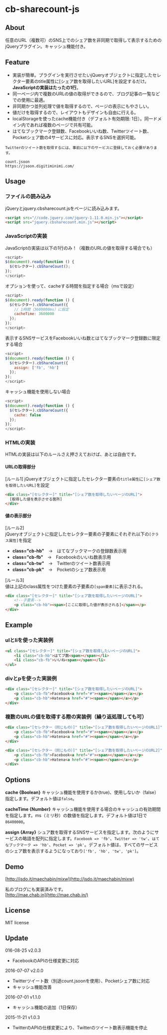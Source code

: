 # cb-sharecount-js

## About

任意のURL（複数可）のSNS上でのシェア数を非同期で取得して表示するためのjQueryプラグイン。キャッシュ機能付き。

## Feature
- 実装が簡単。プラグインを実行させたいjQueryオブジェクトに指定したセレクター要素のtitle属性に[シェア数を取得したいURL]を設定するだけ。**JavaScriptの実装はたったの1行**。
- 同一ページ内で複数のURLの値の取得ができるので、ブログ記事の一覧などでの使用に最適。
- 非同期かつ並列処理で値を取得するので、ページの表示にもやさしい。
- 値だけを取得するので、レイアウトもデザインも自由に行える。
- localStorageを使ったcache機能付き（デフォルト有効期限: 1日）。同一ドメイン内であれば複数のページで共有可能。
- はてなブックマーク登録数、Facebookいいね数、Twitterツイート数、Pocketシェア数の4サービスに対応。表示するSNSを選択可能。

```
Twitterのツイート数を取得するには、事前に以下のサービスに登録しておく必要があります。

count.jsoon
https://jsoon.digitiminimi.com/
```

## Usage

### ファイルの読み込み
jQueryとjquery.cbsharecount.jsをページに読み込みます。
```html
<script src="//code.jquery.com/jquery-1.11.0.min.js"></script>
<script src="jquery.cbsharecount.min.js"></script>
```

### JavaScriptの実装
JavaScriptの実装は以下の1行のみ！（複数のURLの値を取得する場合でも）
```javascript
<script>
$(document).ready(function () {
  $(セレクター).cbShareCount();
});
</script>
```

オプションを使って、cacheする時間を指定する場合（msで設定）
```javascript
<script>
$(document).ready(function () {
  $(セレクター).cbShareCount({
    // 1時間（3600000ms）に設定
    cacheTime: 3600000
  });
});
</script>
```

表示するSNSサービスをFacebookいいね数とはてなブックマーク登録数に限定する場合
```javascript
<script>
$(document).ready(function () {
  $(セレクター).cbShareCount({
    assign: ['fb', 'hb']
  });
});
</script>
```

キャッシュ機能を使用しない場合
```javascript
<script>
$(document).ready(function () {
  $(セレクター).cbShareCount({
    cache: false
  });
});
</script>
```


### HTMLの実装
HTMLの実装は以下のルールさえ押さえておけば、あとは自由です。

#### URLの取得部分
[ルール1]
jQueryオブジェクトに指定したセレクター要素の`title属性`に`[シェア数を取得したいURL]`を設定

```html
<div class="[セレクター]" title="[シェア数を取得したいページのURL]">
  [取得した値を表示させる箇所]
</div>
```

#### 値の表示部分
[ルール2]  
jQueryオブジェクトに指定したセレクター要素の子要素にそれぞれ以下の`[クラス属性]`を指定
- **class="cb-hb"**　→　はてなブックマークの登録数表示用
- **class="cb-fb"**　→　Facebookのいいね数表示用
- **class="cb-tw"**　→　Twitterのツイート数表示用
- **class="cb-pk"**　→　Pocketのシェア数表示用

[ルール3]  
値は上記のclass属性をつけた要素の子要素の`[span要素]`に表示される。
```html
<div class="[セレクター]" title="[シェア数を取得したいページのURL]">
	<!--子要素-->
	<p class="cb-hb"><span>[ここに取得した値が表示される]</span></p>
</div>
```

## Example

### ulとliを使った実装例
```html
<ul class="[セレクター]" title="[シェア数を取得したいページのURL]">
    <li class="cb-hb">はてブ数<span></span></li>
    <li class="cb-fb">いいね<span></span></li>
</ul>
```

### divとpを使った実装例
```html
<div class="[セレクター]" title="[シェア数を取得したいページのURL]">
    <p class="cb-fb">Facebook<a href="#"><span></span></a></p>
    <p class="cb-hb">Hatena<a href="#"><span></span></a></p>
</div>
```

### 複数のURLの値を取得する際の実装例（繰り返処理しても可）
```html
<div class="[セレクター（同じもの）]" title="[シェア数を取得したいページのURL1]">
    <p class="cb-fb">Facebook<a href="#"><span></span></a></p>
    <p class="cb-hb">Hatena<a href="#"><span></span></a></p>
</div>

<div class="[セレクター（同じもの）]" title="[シェア数を取得したいページのURL2]">
    <p class="cb-fb">Facebook<a href="#"><span></span></a></p>
    <p class="cb-hb">Hatena<a href="#"><span></span></a></p>
</div>
```

## Options

**cache {Boolean}**
キャッシュ機能を使用するか(true)、使用しないか（false）指定します。デフォルト値は`false`。

**cacheTime {Number}**
キャッシュ機能を使用する場合のキャッシュの有効期間を指定します。ms（ミリ秒）の数値を指定します。デフォルト値は1日で`86400000`。

**assign {Array}**
シュア数を取得するSNSサービスを指定します。次のようにサービスの略語を配列に指定します。`Facebook => 'fb'`、`Twitter => 'tw'`、`はてなブックマーク => 'hb'`、`Pocket => 'pk'`。デフォルト値は、すべてのサービスのシェア数を表示するようになっており`['fb', 'hb', 'tw', 'pk']`。

## Demo

[http://jsdo.it/maechabin/mixw](http://jsdo.it/maechabin/mixw)

私のブログにも実装済みです。  
[http://mae.chab.in](http://mae.chab.in/)

## License

MIT license

## Update

016-08-25 v2.0.3
- FacebookのAPIの仕様変更に対応

2016-07-07 v2.0.0
- Twitterツイート数（別途count.jsoonを使用）、Pocketシェア数に対応
- キャッシュ機能改善

2016-07-01 v1.1.0
- キャッシュ機能の追加（1日保存）

2015-11-21 v1.0.3
- TwitterのAPIの仕様変更により、Twitterのツイート数表示機能を停止
